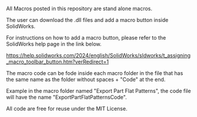 All Macros posted in this repository are stand alone macros.

The user can download the .dll files and add a macro button inside SolidWorks.

For instructions on how to add a macro button, please refer to the SolidWorks help page in the link below.

https://help.solidworks.com/2024/english/SolidWorks/sldworks/t_assigning_macro_toolbar_button.htm?verRedirect=1 

The macro code can be fode inside each macro folder in the file that has the same name as the folder without spaces + "Code" at the end.

Example in the macro folder named "Export Part Flat Patterns", the code file will have the name "ExportPartFlatPatternsCode".

All code are free for reuse under the MIT License.

